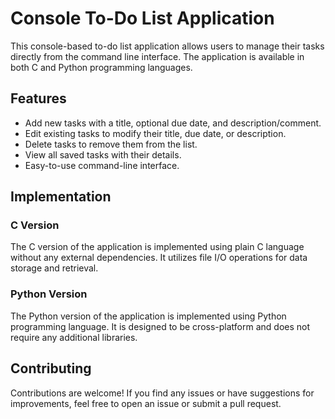 # Console To-Do List Application

This console-based to-do list application allows users to manage their tasks directly from the command line interface. The application is available in both C and Python programming languages.

## Features

- Add new tasks with a title, optional due date, and description/comment.
- Edit existing tasks to modify their title, due date, or description.
- Delete tasks to remove them from the list.
- View all saved tasks with their details.
- Easy-to-use command-line interface.

## Implementation

### C Version

The C version of the application is implemented using plain C language without any external dependencies. It utilizes file I/O operations for data storage and retrieval.

### Python Version

The Python version of the application is implemented using Python programming language. It is designed to be cross-platform and does not require any additional libraries.


## Contributing

Contributions are welcome! If you find any issues or have suggestions for improvements, feel free to open an issue or submit a pull request.

